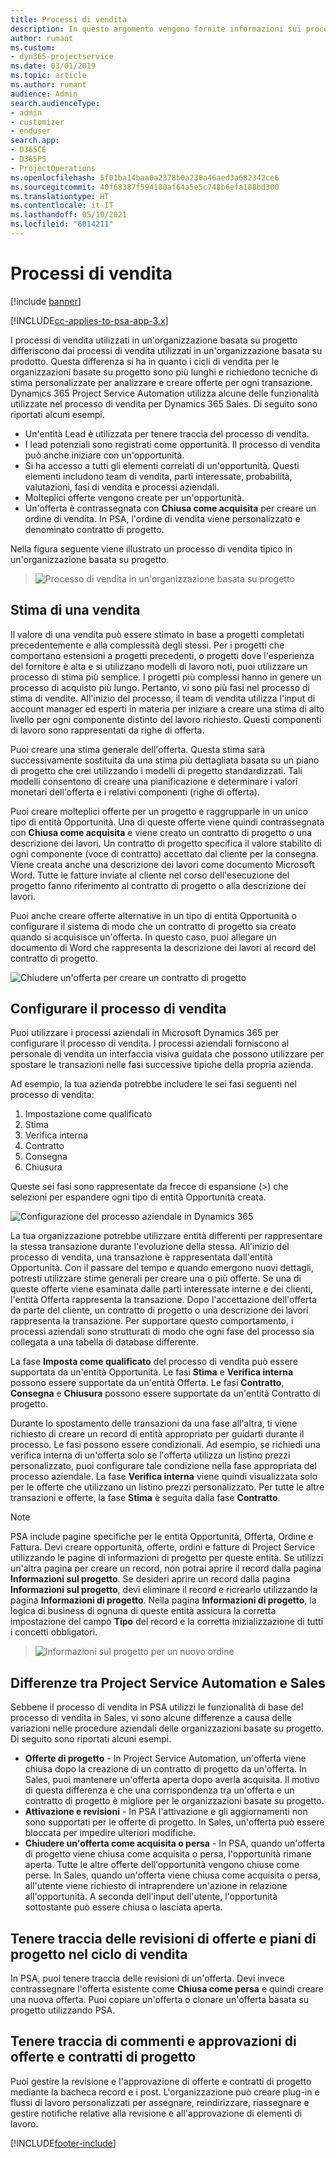 ```yaml
---
title: Processi di vendita
description: In questo argomento vengono fornite informazioni sui processi di vendita di base.
author: rumant
ms.custom:
- dyn365-projectservice
ms.date: 03/01/2019
ms.topic: article
ms.author: rumant
audience: Admin
search.audienceType:
- admin
- customizer
- enduser
search.app:
- D365CE
- D365PS
- ProjectOperations
ms.openlocfilehash: 5f01ba14baa0a2378b0a230a46aed3a682342ce6
ms.sourcegitcommit: 40f68387f594180af64a5e5c748b6efa188bd300
ms.translationtype: HT
ms.contentlocale: it-IT
ms.lasthandoff: 05/10/2021
ms.locfileid: "6014211"
---
```

# <a name="sales-processes"></a>Processi di vendita

[!include [banner](../includes/psa-now-project-operations.md)]

[!INCLUDE[cc-applies-to-psa-app-3.x](../includes/cc-applies-to-psa-app-3x.md)]

I processi di vendita utilizzati in un'organizzazione basata su progetto differiscono dai processi di vendita utilizzati in un'organizzazione basata su prodotto. Questa differenza si ha in quanto i cicli di vendita per le organizzazioni basate su progetto sono più lunghi e richiedono tecniche di stima personalizzate per analizzare e creare offerte per ogni transazione. Dynamics 365 Project Service Automation utilizza alcune delle funzionalità utilizzate nel processo di vendita per Dynamics 365 Sales. Di seguito sono riportati alcuni esempi.

- Un'entità Lead è utilizzata per tenere traccia del processo di vendita.
- I lead potenziali sono registrati come opportunità. Il processo di vendita può anche iniziare con un'opportunità.
- Si ha accesso a tutti gli elementi correlati di un'opportunità. Questi elementi includono team di vendita, parti interessate, probabilità, valutazioni, fasi di vendita e processi aziendali.
- Molteplici offerte vengono create per un'opportunità.
- Un'offerta è contrassegnata con **Chiusa come acquisita** per creare un ordine di vendita. In PSA, l'ordine di vendita viene personalizzato e denominato contratto di progetto.

Nella figura seguente viene illustrato un processo di vendita tipico in un'organizzazione basata su progetto.

> ![Processo di vendita in un'organizzazione basata su progetto](media/basic-guide-1.png)

## <a name="estimating-a-sale"></a>Stima di una vendita
Il valore di una vendita può essere stimato in base a progetti completati precedentemente e alla complessità degli stessi. Per i progetti che comportano estensioni a progetti precedenti, o progetti dove l'esperienza del fornitore è alta e si utilizzano modelli di lavoro noti, puoi utilizzare un processo di stima più semplice. I progetti più complessi hanno in genere un processo di acquisto più lungo. Pertanto, vi sono più fasi nel processo di stima di vendite. All'inizio del processo, il team di vendita utilizza l'input di account manager ed esperti in materia per iniziare a creare una stima di alto livello per ogni componente distinto del lavoro richiesto. Questi componenti di lavoro sono rappresentati da righe di offerta. 

Puoi creare una stima generale dell'offerta. Questa stima sarà successivamente sostituita da una stima più dettagliata basata su un piano di progetto che crei utilizzando i modelli di progetto standardizzati. Tali modelli consentono di creare una pianificazione e determinare i valori monetari dell'offerta e i relativi componenti (righe di offerta). 

Puoi creare molteplici offerte per un progetto e raggrupparle in un unico tipo di entità Opportunità. Una di queste offerte viene quindi contrassegnata con **Chiusa come acquisita** e viene creato un contratto di progetto o una descrizione dei lavori. Un contratto di progetto specifica il valore stabilito di ogni componente (voce di contratto) accettato dal cliente per la consegna. Viene creata anche una descrizione dei lavori come documento Microsoft Word. Tutte le fatture inviate al cliente nel corso dell'esecuzione del progetto fanno riferimento al contratto di progetto o alla descrizione dei lavori.

Puoi anche creare offerte alternative in un tipo di entità Opportunità o configurare il sistema di modo che un contratto di progetto sia creato quando si acquisisce un'offerta. In questo caso, puoi allegare un documento di Word che rappresenta la descrizione dei lavori al record del contratto di progetto.

![Chiudere un'offerta per creare un contratto di progetto](media/basic-guide-2.png)

## <a name="configuring-the-sales-process"></a>Configurare il processo di vendita
Puoi utilizzare i processi aziendali in Microsoft Dynamics 365 per configurare il processo di vendita. I processi aziendali forniscono al personale di vendita un interfaccia visiva guidata che possono utilizzare per spostare le transazioni nelle fasi successive tipiche della propria azienda.

Ad esempio, la tua azienda potrebbe includere le sei fasi seguenti nel processo di vendita:

1. Impostazione come qualificato
2. Stima
3. Verifica interna
4. Contratto
5. Consegna
6. Chiusura

Queste sei fasi sono rappresentate da frecce di espansione (\>) che selezioni per espandere ogni tipo di entità Opportunità creata.

![Configurazione del processo aziendale in Dynamics 365](media/basic-guide-3.png)
 
La tua organizzazione potrebbe utilizzare entità differenti per rappresentare la stessa transazione durante l'evoluzione della stessa. All'inizio del processo di vendita, una transazione è rappresentata dall'entità Opportunità. Con il passare del tempo e quando emergono nuovi dettagli, potresti utilizzare stime generali per creare una o più offerte. Se una di queste offerte viene esaminata dalle parti interessate interne e dei clienti, l'entità Offerta rappresenta la transazione. Dopo l'accettazione dell'offerta da parte del cliente, un contratto di progetto o una descrizione dei lavori rappresenta la transazione. Per supportare questo comportamento, i processi aziendali sono strutturati di modo che ogni fase del processo sia collegata a una tabella di database differente.

La fase **Imposta come qualificato** del processo di vendita può essere supportata da un'entità Opportunità. Le fasi **Stima** e **Verifica interna** possono essere supportate da un'entità Offerta. Le fasi **Contratto**, **Consegna** e **Chiusura** possono essere supportate da un'entità Contratto di progetto.

Durante lo spostamento delle transazioni da una fase all'altra, ti viene richiesto di creare un record di entità appropriato per guidarti durante il processo. Le fasi possono essere condizionali. Ad esempio, se richiedi una verifica interna di un'offerta solo se l'offerta utilizza un listino prezzi personalizzato, puoi configurare tale condizione nella fase appropriata del processo aziendale. La fase **Verifica interna** viene quindi visualizzata solo per le offerte che utilizzano un listino prezzi personalizzato. Per tutte le altre transazioni e offerte, la fase **Stima** è seguita dalla fase **Contratto**.

> [!NOTE]
> PSA include pagine specifiche per le entità Opportunità, Offerta, Ordine e Fattura. Devi creare opportunità, offerte, ordini e fatture di Project Service utilizzando le pagine di informazioni di progetto per queste entità. Se utilizzi un'altra pagina per creare un record, non potrai aprire il record dalla pagina **Informazioni sul progetto**. Se desideri aprire un record dalla pagina **Informazioni sul progetto**, devi eliminare il record e ricrearlo utilizzando la pagina **Informazioni di progetto**. Nella pagina **Informazioni di progetto**, la logica di business di ognuna di queste entità assicura la corretta impostazione del campo **Tipo** del record e la corretta inizializzazione di tutti i concetti obbligatori.

> ![Informazioni sul progetto per un nuovo ordine](media/basic-guide-4.png)
 
## <a name="differences-between-project-service-automation-and-sales"></a>Differenze tra Project Service Automation e Sales
Sebbene il processo di vendita in PSA utilizzi le funzionalità di base del processo di vendita in Sales, vi sono alcune differenze a causa delle variazioni nelle procedure aziendali delle organizzazioni basate su progetto. Di seguito sono riportati alcuni esempi.

- **Offerte di progetto** - In Project Service Automation, un'offerta viene chiusa dopo la creazione di un contratto di progetto da un'offerta. In Sales, puoi mantenere un'offerta aperta dopo averla acquisita. Il motivo di questa differenza è che una corrispondenza tra un'offerta e un contratto di progetto è migliore per le organizzazioni basate su progetto. 
- **Attivazione e revisioni** - In PSA l'attivazione e gli aggiornamenti non sono supportati per le offerte di progetto. In Sales, un'offerta può essere bloccata per impedire ulteriori modifiche.
- **Chiudere un'offerta come acquisita o persa** - In PSA, quando un'offerta di progetto viene chiusa come acquisita o persa, l'opportunità rimane aperta. Tutte le altre offerte dell'opportunità vengono chiuse come perse. In Sales, quando un'offerta viene chiusa come acquisita o persa, all'utente viene richiesto di intraprendere un'azione in relazione all'opportunità. A seconda dell'input dell'utente, l'opportunità sottostante può essere chiusa o lasciata aperta.

## <a name="tracking-revisions-to-quotes-and-project-plans-in-the-sales-cycle"></a>Tenere traccia delle revisioni di offerte e piani di progetto nel ciclo di vendita
In PSA, puoi tenere traccia delle revisioni di un'offerta. Devi invece contrassegnare l'offerta esistente come **Chiusa come persa** e quindi creare una nuova offerta. Puoi copiare un'offerta o clonare un'offerta basata su progetto utilizzando PSA.

## <a name="tracking-comments-and-approvals-of-quotes-and-project-contracts"></a>Tenere traccia di commenti e approvazioni di offerte e contratti di progetto
Puoi gestire la revisione e l'approvazione di offerte e contratti di progetto mediante la bacheca record e i post. L'organizzazione può creare plug-in e flussi di lavoro personalizzati per assegnare, reindirizzare, riassegnare e gestire notifiche relative alla revisione e all'approvazione di elementi di lavoro.


[!INCLUDE[footer-include](../includes/footer-banner.md)]